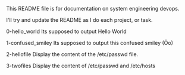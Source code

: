 This README file is for documentation on system engineering devops.

I'll try and update the README as I do each project, or task.

0-hello_world
Its supposed to output Hello World

1-confused_smiley
Its supposed to output this confused smiley (Ôo)

2-hellofile
Display the content of the /etc/passwd file.

3-twofiles
Display the content of /etc/passwd and /etc/hosts
